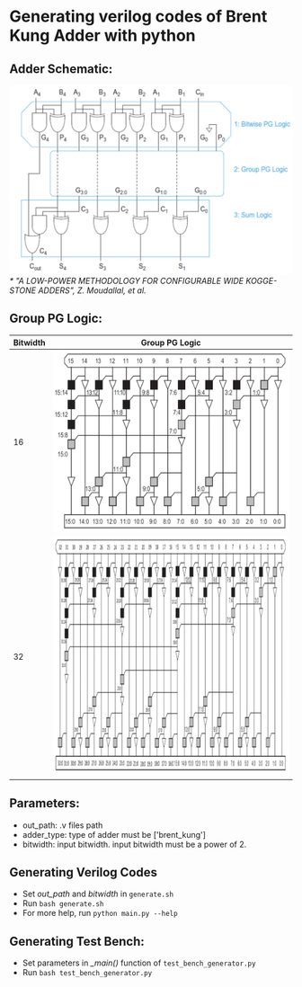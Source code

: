# Generating verilog codes of Brent Kung Adder with python

## Adder Schematic:

<img src="./images/adderschematic.png" alt="Brent-Kung Adder Schematic"/>
<em>* "A LOW-POWER METHODOLOGY FOR CONFIGURABLE WIDE KOGGE-STONE ADDERS", Z. Moudallal, et al. </em>

## Group PG Logic:

<table>
    <thead>
        <tr>
            <th>Bitwidth</th>
            <th>Group PG Logic</th>
        </tr>
    </thead>
    <tbody>
        <tr>
            <td>16</td>
            <td><img src="./images/brentkung16bit.png" alt="16 bits Brent-Kung Adder"/></td>
        </tr>
        <tr>
            <td>32</td>
            <td><img src="./images/brentkung32bit.png" alt="32 bits Brent-Kung Adder"/></td>
        </tr>
    </tbody>
</table>

## Parameters:

- out_path: .v files path
- adder_type: type of adder must be ['brent_kung']
- bitwidth: input bitwidth. input bitwidth must be a power of 2.

## Generating Verilog Codes

- Set <em>out_path</em> and <em>bitwidth</em> in `generate.sh`
- Run `bash generate.sh`
- For more help, run `python main.py --help`

## Generating Test Bench:

- Set parameters in <em>\_main()</em> function of `test_bench_generator.py`
- Run `bash test_bench_generator.py`
